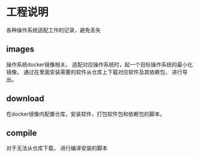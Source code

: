 # 工程说明
各种操作系统适配工作的记录，避免丢失

## images
操作系统docker镜像相关。
适配对应操作系统时，起一个目标操作系统的最小化镜像， 通过在里面安装需要的软件从仓库上下载对应软件及其依赖包， 进行导出。

## download
在docker镜像内配置仓库，安装软件，打包软件包和依赖包的脚本。

## compile
对于无法从仓库下载， 进行编译安装的脚本
